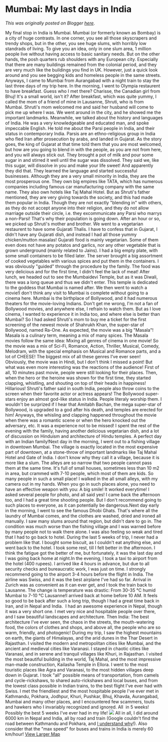 # Mumbai: My last days in India

*This was originally posted on Blogger [here](https://photopensieve.blogspot.com/2011/10/mumbai-my-last-days-in-india.html)*.

My final stop in India is Mumbai. Mumbai (or formerly known as Bombay) is a city of huge contrasts. In one corner, you see all those skyscrapers and trendy shops, but in the other, you see huge slums, with horribly low standrads of living. To give you an idea, only in one slum area, 1 million people live without having access to basic sanitary needs. But on the other hands, the posh quarters rub shoulders with any European city. Especially that there are many buildings remained from the colonial period, and they are very much like the buildings you find in UK. However, just a quick look around and you see begging kids and homeless people in the same streets.
Anyways, I came to Mumbai from Aurangabad with a night train to stay the last three days of my trip here. In the morning, I went to Olympia restaurent to have breakfast. Guess who I met there? Charisse, the Canadian girl from Bhuj! It's a small world, isn't it? After breakfast, which was quite yummy, I called the mom of a friend of mine in Lausanne, Shruti, who is from Mumbai. Shruti's mom welcomed me and said her husband will come to pick me up where I was. We went around in the city, and he showed me the important landmarks. Meanwhile, we talked about the history and languages of India. He was a very knowledgeable and educated man, and spoke impeccable English. He told me about the Parsi people in India, and their status in contemporary India. Parsis are an ethno-religious group in India who fled Iran after prosecution by arabs, and landed in Gujarat. As the story goes, the king of Gujarat at that time told them that you are most welcomed, but how are you going to blend in with the people, as you are not from here, and you will always stick out. They brought a pot of milk and pour some sugar in and stirred it well until the sugar was dissolved. They said we, like this sugar, will dissolve in you and make your life sweet! And apparently they did that. They learned the language and started successful businesses. Although they are a very small minority in India, they are the most prosperous one. They own big empires like TATA, which has numerous companies including famous car manufacturing company with the same name. They also own hotels like Taj Mahal Hotel. But as Shruti's father mentioned, they are very giving towards the society, and this had made them popular in India. Though they are not exactly "blending in" with others, as they do not accept anyone into their religion, and they do not allow marriage outside their circle, i.e. they excommunicate any Parsi who marrys a non-Parsi! That's why their population is going down. After an hour or so, we picked up Shruti's mother and brother. We went to a vegetarian restaurent to have some Gujarati Thalis. I have to confess that in Gujarat, I didn't have any Gujarati dish, and instead I had all those yummy chicken/mutton masalas! Gujarati food is mainly vegetarian. Some of them even does not have any potatos and garlics, nor any other vegetable that is grown underground (mainly related to Jains). I had a big empty plate, with some small containers to be filled later. The server brought a big assortment of cooked vegetables with various spices and put them in the containers. I was obviously "guided" through the procedure by the family. The food was very delicious and for the first time, I didn't feel the lack of meat! After lunch, we headed out to see the Mumbaidevi Temple, but as it was Diwali, there was a long queue and thus we didn't enter. This temple is dedicated to the goddess that Mumbai is named after. We then went to watch a movie!I don't think any visit to Mumbai is complete without going to a cinema here. Mumbai is the birthplace of Bollywood, and it had numerous theaters for the movie-loving Indians. Don't get me wrong, I'm not a fan of Bollywood movies, and anywhere else, I refrain to watch them. But as I love cinema, I wanted to experience it in India too, and where else is better than Mumbai? So I had asked Shruti's mom to buy me a ticket for the first screening of the newest movie of Shahrukh Khan, the super-star of Bollywood, named Ra-One. As expected, the movie was a big "Masala"! Masala is a culinary term, meaning a mix of many spices. The Masala movies follow the same idea: Mixing all genres of cinema in one movie! So the movie was a mix of Sci-Fi, Romance, Action, Thriller, Musical, Comedy, Melodram, with the special emphasis on Musical and Romance parts, and a lot of CHEESE! The biggest mix of all these genres I've ever seen! Obviously, the movie was in Hindi, but I don't think I missed a point! But what was even more interesting was the reactions of the audience! First of all, 10 minutes past movie, people were still looking for their places. Then, when the hero or the heroine was shown for the first time, they started clapping, whistling, and shouting on top of their heads in happiness! Hillarious! Shruti's father said in south India, people also throw coins to the screen when their favorite actor or actress appears! The Bollywood super-stars enjoy an almost god-like status in India. People literaly worship them. I wouldn't be surprized if I hear that Amitabh Bachan, the mega super-star of Bollywood, is upgraded to a god after his death, and temples are erected for him! Anyways, the whisling and clapping happened throughout the movie when there was a romantic scene or when the hero knocked out the adversary, etc. It was a experience not to be missed! I spent the rest of the evening with the family, having another delicious vegetarian dish, and a lot of discussion on Hinduism and architecture of Hindu temples. A perfect day with an Indian family!Next day in the morning, I went out to a fishing village in downtown Mumbai. The village is exactly located in the most expensive part of downtown, at a stone-throw of important landmarks like Taj Mahal Hotel and Gate of India. I don't know why they call it a village, because it is more like a slum. The alleys are so narrow that two people cannot pass them at the same time. It's full of small houses, sometimes less than 10 m2 in area, but crammed with 7-10 people, which most of them are kids. So many people in such a small place! I walked in the all small alleys, with my camera out in my hands. When you go in such places alone, you need to have an effective weapon with you: A big smile! It worked everytime! I asked several people for photo, and all said yes! I came back the afternoon too, and I had a great time shooting people. But I don't recommend going to such places to everyone, as it can potentially be dangerous.Next day early in the morning, I went to see the famous Dhobi Ghats. That's where all the laundry of Mumbai comes, and the clothes are washed, dried and ironed all manually. I saw many slums around that region, but didn't dare to go in. The condition was much worse than the fishing village and I was warned before by many people not to walk there alone. I was also feeling so weak and tired that I had to go back to hotel. During the last 5 weeks of trip, I never had a problem like that. I bought some biscuit, as I couldn't eat anything else, and went back to the hotel. I took some rest, till I felt better in the afternoon. I think the fatigue got the better of me, but fortunately, it was the last day and I was going back home at night.In the evening, I took a taxi to airport from the hotel (400 rupees). I arrived like 4 hours in advance, but due to all security checks and bureaucratic work, I was just on time. I strongly recommend going to the airport 3-4 hours before the flight in India. The airline was Swiss, and it was the best airplane I've had so far. Arrival in Zurich was as convenient as it can ever get, and I took the train back to Lausanne. The change is temperature was drastic: From 30-35 °C humid Mumbai to 7-10 °C Lausanne!I arrived back at home before 10 AM. It feels so good to be back after such a long trip, though I had a great time back in Iran, and in Nepal and India.  I had an awesome experience in Nepal, though it was a very short one. I met very nice and hospitable people over there, and I saw beautiful landscapes and architecture. Then India: The best architecture I've ever seen, the chaos in the streets, the mouth-watering food, the colors of clothes and shops, and above all, the people who are so warm, friendly, and photogenic!
During my trip, I saw the highest mountains on earth, the giants of Himalayas, and the arid dunes in the Thar Desert in Rajasthan. I visited the modern and metropolitan cities like Mumbai, and the ancient and medieval cities like Varanasi. I stayed in chaotic cities like Varanasi, and in serene and tranquil villages like Khuri, in Rajasthan. I visited the most beautiful building in the world, Taj Mahal, and the most impressive man-made construction, Kailasha Temple in Ellora. I went to the most touristic places like Agra and Varanasi, to the most hidden villages deep down in Gujarat. I took "all" possible means of transportation, from camels and cycle-rickshaws, to shared auto-rickshaws and local buses, and from the lowest class possible in Indian trains, to the best flight I've ever had with Swiss. I met the friendliest and the most hospitable people I've ever met in Kathmandu, Pokhara, Jodhpur, Khuri, Pushkar, Bhuj, Khavda, Aurangabad, Mumbai and many other places, and I encountered few scammers, touts and hawkers who I invariably recognized and ignored. All  in 5 weeks! Possibly the best 5 weeks I've ever had in my life!
![](https://blogger.googleusercontent.com/img/b/R29vZ2xl/AVvXsEhChAjHv8r2Ts6SPr18s6_ZDhGlMsLdQukOrLK2fDjVBO7ity0WdKq3DZ8J2NUsc8zbdmvBe-sx2zcbzTPKcJmX5xdcqSY-DxnaUu5TXje_GRLr0e2_PHAhHARvgHfqOjFMLzEBzltNCYb9/s400/Taj.jpg)
All in all, I did around 6000 km in Nepal and India, all by road and train (Google couldn't find the road between Kathmandu and Pokhara, and [I understand why](http://photopensieve.blogspot.com/2011/09/kathmandu-pokhara.html)!). Also consider that the "max speed" for buses and trains in India is merely 60 km/hour!
[View Larger Map](http://maps.google.com/maps?saddr=Pokhara,+Western+Region,+Nepal&daddr=Gorakhpur,+Uttar+Pradesh,+India+to:Varanasi,+Uttar+Pradesh,+India+to:Agra,+Uttar+Pradesh,+India+to:Jaipur,+Rajasthan,+India+to:Pushkar,+Rajasthan,+India+to:Jodhpur,+Rajasthan,+India+to:Bikaner,+Rajasthan,+India+to:Jaisalmer,+Rajasthan,+India+to:Khuri,+khoohdi,+Rajasthan,+India+to:Jaisalmer,+Rajasthan,+India+to:Jodhpur,+Rajasthan,+India+to:Ahmedabad,+Gujarat,+India+to:Bhuj,+Gujarat,+India+to:Khavda,+Gujarat,+India+to:Bhuj,+Gujarat,+India+to:Mumbai,+Maharashtra,+India+to:Aurangabad,+Maharashtra,+India+to:Ajanta,+Maharashtra,+India+to:Aurangabad,+Maharashtra,+India+to:Ellora+Caves,+Ellora+cave+Rd,+Maharashtra,+India+to:Aurangabad,+Maharashtra,+India+to:Mumbai,+Maharashtra,+India&hl=en&sll=23.541423,77.481341&sspn=10.401811,19.094238&geocode=FUVWrgEdcIIBBSn_dgO_e5OVOTFkIYAlO4LP9g%3BFTAsmAEdCxP4BCmJJDMMakSROTGiv8bcf_nzHw%3BFQ1RggEd2hTyBClNz-tvty2OOTG18D-FEBcTaA%3BFd6ungEdCk-mBCnZQS98hQ10OTFCO1KpOO9KeA%3BFYi4mgEdKOCEBCmB4ldM30psOTEJLvIMOsbhDA%3BFYs2lAEd7J5xBCkvKlflIt1rOTHq8s0vkT1zuA%3BFVmlkAEd1CZaBCm5zAaqToxBOTG4q-EKW-oUgQ%3BFbKMqwEdr7xeBCmJuwvZe90_OTFrgWR2GhLjTA%3BFUDEmgEdINk5BClrORuqKLxHOTHjbtZg1pvv9Q%3BFRsclgEdtwo3BClpElmPgsxHOTHSpG_t2NdJOQ%3BFUDEmgEdINk5BClrORuqKLxHOTHjbtZg1pvv9Q%3BFVmlkAEd1CZaBCm5zAaqToxBOTG4q-EKW-oUgQ%3BFVCOXwEd9ERTBClJ1Fu6ioReOTEWZU9hEd3OTw%3BFdfKYgEdYPcmBCkXbwsACeJQOTGmdAevWPN3cA%3BFcPVawEdVwUoBClVIu14r0tQOTENfFlBbvNE3g%3BFdfKYgEdYPcmBCkXbwsACeJQOTGmdAevWPN3cA%3BFY8vIgEdZLJXBCnB7URmMMbnOzFpjGSNj-2kXQ%3BFUVJLwEd0qV9BCljvGmjFZjbOzE-p6Ipi1MtcQ%3BFcROOQEdV9uDBCmxz2kmW4DZOzGtHpjgWsrtoQ%3BFUVJLwEd0qV9BCljvGmjFZjbOzE-p6Ipi1MtcQ%3BFQ-EMQEdRCV7BCGRpwYb8j_mPg%3BFUVJLwEd0qV9BCljvGmjFZjbOzE-p6Ipi1MtcQ%3BFY8vIgEdZLJXBCnB7URmMMbnOzFpjGSNj-2kXQ&vpsrc=6&mra=pr&t=m&ie=UTF8&ll=22.471955,79.760742&spn=20.894577,38.188477&source=embed)